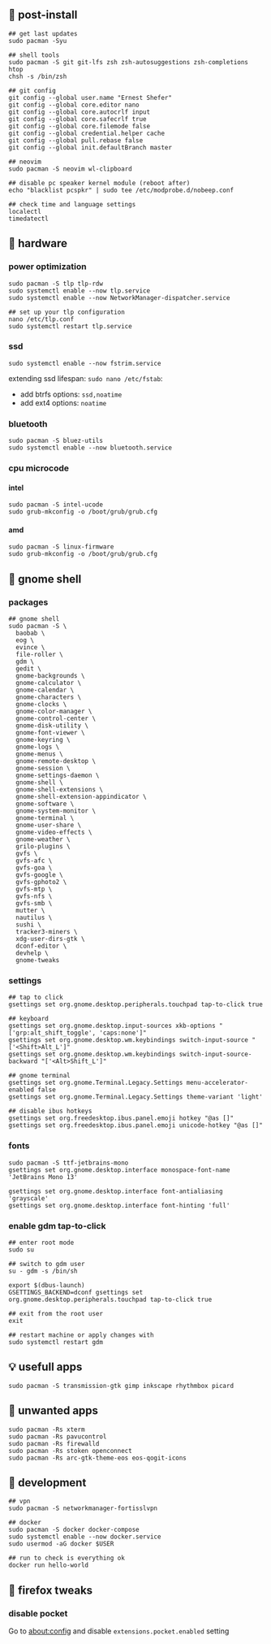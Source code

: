## 💊 post-install

```shell
## get last updates
sudo pacman -Syu

## shell tools
sudo pacman -S git git-lfs zsh zsh-autosuggestions zsh-completions htop
chsh -s /bin/zsh

## git config
git config --global user.name "Ernest Shefer"
git config --global core.editor nano
git config --global core.autocrlf input
git config --global core.safecrlf true
git config --global core.filemode false
git config --global credential.helper cache
git config --global pull.rebase false
git config --global init.defaultBranch master

## neovim
sudo pacman -S neovim wl-clipboard

## disable pc speaker kernel module (reboot after)
echo "blacklist pcspkr" | sudo tee /etc/modprobe.d/nobeep.conf

## check time and language settings
localectl
timedatectl
```


## 🧠 hardware

### power optimization

```shell
sudo pacman -S tlp tlp-rdw
sudo systemctl enable --now tlp.service
sudo systemctl enable --now NetworkManager-dispatcher.service

## set up your tlp configuration
nano /etc/tlp.conf
sudo systemctl restart tlp.service
```

### ssd

```shell
sudo systemctl enable --now fstrim.service
```

extending ssd lifespan: `sudo nano /etc/fstab`:
* add btrfs options: `ssd,noatime`
* add ext4 options: `noatime`

### bluetooth

```shell
sudo pacman -S bluez-utils
sudo systemctl enable --now bluetooth.service
```

### cpu microcode

#### intel

```shell
sudo pacman -S intel-ucode
sudo grub-mkconfig -o /boot/grub/grub.cfg
```

#### amd

```shell
sudo pacman -S linux-firmware
sudo grub-mkconfig -o /boot/grub/grub.cfg
```


## 💅 gnome shell

### packages

```shell
## gnome shell
sudo pacman -S \
  baobab \
  eog \
  evince \
  file-roller \
  gdm \
  gedit \
  gnome-backgrounds \
  gnome-calculator \
  gnome-calendar \
  gnome-characters \
  gnome-clocks \
  gnome-color-manager \
  gnome-control-center \
  gnome-disk-utility \
  gnome-font-viewer \
  gnome-keyring \
  gnome-logs \
  gnome-menus \
  gnome-remote-desktop \
  gnome-session \
  gnome-settings-daemon \
  gnome-shell \
  gnome-shell-extensions \
  gnome-shell-extension-appindicator \
  gnome-software \
  gnome-system-monitor \
  gnome-terminal \
  gnome-user-share \
  gnome-video-effects \
  gnome-weather \
  grilo-plugins \
  gvfs \
  gvfs-afc \
  gvfs-goa \
  gvfs-google \
  gvfs-gphoto2 \
  gvfs-mtp \
  gvfs-nfs \
  gvfs-smb \
  mutter \
  nautilus \
  sushi \
  tracker3-miners \
  xdg-user-dirs-gtk \
  dconf-editor \
  devhelp \
  gnome-tweaks
```

### settings

```shell
## tap to click
gsettings set org.gnome.desktop.peripherals.touchpad tap-to-click true

## keyboard
gsettings set org.gnome.desktop.input-sources xkb-options "['grp:alt_shift_toggle', 'caps:none']"
gsettings set org.gnome.desktop.wm.keybindings switch-input-source "['<Shift>Alt_L']"
gsettings set org.gnome.desktop.wm.keybindings switch-input-source-backward "['<Alt>Shift_L']"

## gnome terminal
gsettings set org.gnome.Terminal.Legacy.Settings menu-accelerator-enabled false
gsettings set org.gnome.Terminal.Legacy.Settings theme-variant 'light'

## disable ibus hotkeys
gsettings set org.freedesktop.ibus.panel.emoji hotkey "@as []"
gsettings set org.freedesktop.ibus.panel.emoji unicode-hotkey "@as []"
```

### fonts

```shell
sudo pacman -S ttf-jetbrains-mono
gsettings set org.gnome.desktop.interface monospace-font-name 'JetBrains Mono 13'

gsettings set org.gnome.desktop.interface font-antialiasing 'grayscale'
gsettings set org.gnome.desktop.interface font-hinting 'full'
```

### enable gdm tap-to-click

```shell
## enter root mode
sudo su

## switch to gdm user
su - gdm -s /bin/sh

export $(dbus-launch)
GSETTINGS_BACKEND=dconf gsettings set org.gnome.desktop.peripherals.touchpad tap-to-click true

## exit from the root user
exit

## restart machine or apply changes with
sudo systemctl restart gdm
```


## 💡 usefull apps

```shell
sudo pacman -S transmission-gtk gimp inkscape rhythmbox picard
```


## 🔪 unwanted apps

```shell
sudo pacman -Rs xterm
sudo pacman -Rs pavucontrol
sudo pacman -Rs firewalld
sudo pacman -Rs stoken openconnect
sudo pacman -Rs arc-gtk-theme-eos eos-qogit-icons
```


## 🧰 development

```shell
## vpn
sudo pacman -S networkmanager-fortisslvpn

## docker
sudo pacman -S docker docker-compose
sudo systemctl enable --now docker.service
sudo usermod -aG docker $USER

## run to check is everything ok
docker run hello-world
```



## 🦊 firefox tweaks

### disable pocket
Go to [about:config](about:config) and disable `extensions.pocket.enabled` setting 

